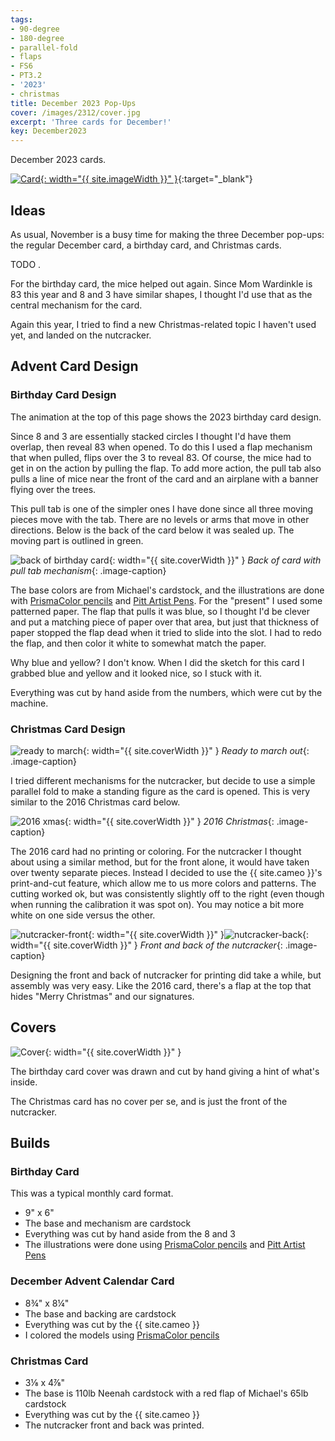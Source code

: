```yaml
---
tags:
- 90-degree
- 180-degree
- parallel-fold
- flaps
- FS6
- PT3.2
- '2023'
- christmas
title: December 2023 Pop-Ups
cover: /images/2312/cover.jpg
excerpt: 'Three cards for December!'
key: December2023
---
```

December 2023 cards.

[![Card]({{site.baseurl}}/images/2312/popup.gif){: width="{{ site.imageWidth }}" }](/images/2312/popup.gif "Click to replay in a new tab"){:target="_blank"}

## Ideas

As usual, November is a busy time for making the three December pop-ups: the regular December card, a birthday card, and Christmas cards.

TODO .

For the birthday card, the mice helped out again. Since Mom Wardinkle is 83 this year and 8 and 3 have similar shapes, I thought I'd use that as the central mechanism for the card.

Again this year, I tried to find a new Christmas-related topic I haven't used yet, and landed on the nutcracker.

## Advent Card Design

### Birthday Card Design

The animation at the top of this page shows the 2023 birthday card design.

Since 8 and 3 are essentially stacked circles I thought I'd have them overlap, then reveal 83 when opened. To do this I used a flap mechanism that when pulled, flips over the 3 to reveal 83. Of course, the mice had to get in on the action by pulling the flap. To add more action, the pull tab also pulls a line of mice near the front of the card and an airplane with a banner flying over the trees.

This pull tab is one of the simpler ones I have done since all three moving pieces move with the tab. There are no levels or arms that move in other directions. Below is the back of the card below it was sealed up. The moving part is outlined in green.

![back of birthday card](/images/2312/bday-back.jpg){: width="{{ site.coverWidth }}" }
*Back of card with pull tab mechanism*{: .image-caption}

The base colors are from Michael's cardstock, and the illustrations are done with [PrismaColor pencils](/supplies.html#prismacolor-colored-pencils) and [Pitt Artist Pens](/supplies.html#faber-castell-pitt-artist-pens). For the "present" I used some patterned paper. The flap that pulls it was blue, so I thought I'd be clever and put a matching piece of paper over that area, but just that thickness of paper stopped the flap dead when it tried to slide into the slot. I had to redo the flap, and then color it white to somewhat match the paper.

Why blue and yellow? I don't know. When I did the sketch for this card I grabbed blue and yellow and it looked nice, so I stuck with it.

Everything was cut by hand aside from the numbers, which were cut by the machine.

### Christmas Card Design

![ready to march](/images/2312/ready-to-march.jpg){: width="{{ site.coverWidth }}" }
*Ready to march out*{: .image-caption}

I tried different mechanisms for the nutcracker, but decide to use a simple parallel fold to make a standing figure as the card is opened. This is very similar to the 2016 Christmas card below.

![2016 xmas](/images/2312/xmas-2016.jpg){: width="{{ site.coverWidth }}" }
*2016 Christmas*{: .image-caption}

The 2016 card had no printing or coloring. For the nutcracker I thought about using a similar method, but for the front alone, it would have taken over twenty separate pieces. Instead I decided to use the {{ site.cameo }}'s print-and-cut feature, which allow me to us more colors and patterns. The cutting worked ok, but was consistently slightly off to the right (even though when running the calibration it was spot on). You may notice a bit more white on one side versus the other.

![nutcracker-front](/images/2312/front-nut-3d.jpg){: width="{{ site.coverWidth }}" }![nutcracker-back](/images/2312/back-nut-3d.jpg){: width="{{ site.coverWidth }}" }
*Front and back of the nutcracker*{: .image-caption}

Designing the front and back of nutcracker for printing did take a while, but assembly was very easy. Like the 2016 card, there's a flap at the top that hides "Merry Christmas" and our signatures.

## Covers

![Cover]({{site.baseurl}}{{page.cover}}){: width="{{ site.coverWidth }}" }

The birthday card cover was drawn and cut by hand giving a hint of what's inside.

The Christmas card has no cover per se, and is just the front of the nutcracker.

## Builds

### Birthday Card

This was a typical monthly card format.

- 9" x 6"
- The base and mechanism are cardstock
- Everything was cut by hand aside from the 8 and 3
- The illustrations were done using [PrismaColor pencils](/supplies.html#prismacolor-colored-pencils) and [Pitt Artist Pens](/supplies.html#faber-castell-pitt-artist-pens)

### December Advent Calendar Card

- 8&frac34;" x 8&frac14;"
- The base and backing are cardstock
- Everything was cut by the {{ site.cameo }}
- I colored the models using [PrismaColor pencils](/supplies.html#prismacolor-colored-pencils)

### Christmas Card

- 3⅛ x 4⅞"
- The base is 110lb Neenah cardstock with a red flap of Michael's 65lb cardstock
- Everything was cut by the {{ site.cameo }}
- The nutcracker front and back was printed.

